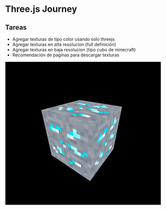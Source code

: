 # Three.js Journey

## Tareas

<!-- - Agregar textura (iamgen) a un subo haciendo uno de javascript nativo -->

- Agregar texturas de tipo color usando solo threejs
- Agregar texturas en alta resolucion (full definición)
- Agregar texturas en baja resolucion (tipo cubo de minecraft)
- Recomendación de paginas para descargar texturas

![Alt text](image-1.png)
